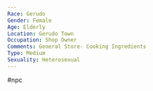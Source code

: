 ```yaml
---
Race: Gerudo
Gender: Female
Age: Elderly
Location: Gerudo Town
Occupation: Shop Owner
Comments: General Store- Cooking Ingredients
Type: Medium
Sexuality: Heterosexual
---
```

#npc 

